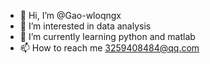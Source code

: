 - 👋 Hi, I’m @Gao-wloqngx
- 👀 I’m interested in data analysis
- 🌱 I’m currently learning python and matlab
- 📫 How to reach me 3259408484@qq.com

<!---
Gao-wloqngx/Gao-wloqngx is a ✨ special ✨ repository because its `README.md` (this file) appears on your GitHub profile.
You can click the Preview link to take a look at your changes.
--->
